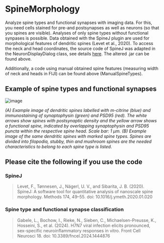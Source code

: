 # SpineMorphology
Analyze spine types and functional synapses with imaging data. For this, you need cells stained for pre-and postsynapses as well as neurons (so that you spines are visible). Analyses of only spine types without functional synpases is possible. 
Data obtained with the SpineJ plugin are used for morphological features of dendritic spines (Levet et al., 2020). To access the neck and head coordinates, the source code of SpineJ was adapted in the NeuronDisplayDialog class, see details [here](https://github.com/LeaMyCode/SpineJ_changes). The altered .jar can be found above.

Additionally, a code using manual obtained spine features (measuring width of neck and heads in FIJI) can be found above (ManualSpineTypes).


## Example of spine types and functional synapses
![image](https://github.com/user-attachments/assets/1b83bec0-b093-4818-a7ac-cc8383578037)

_(A) Example image of dendritic spines labelled with m-citrine (blue) and immunostaining of synaptophysin (green) and PSD95 (red). The white arrows show spines with postsynaptic density and the yellow arrow shows a functional spine, indicated by overlapping synaptophysin and PSD95 puncta within the respective spine head. Scale bar: 1 µm. (B) Example image of the same dendritic spines with marked spine types. Spines are divided into filopodia, stubby, thin and mushroom spines are the needed characteristics to belong to each spine type is listed._

## Please cite the following if you use the code
### SpineJ 
> Levet, F., Tønnesen, J., Nägerl, U. V., and Sibarita, J. B. (2020). SpineJ: A software tool for quantitative analysis of nanoscale spine morphology. Methods 174, 49–55. doi: 10.1016/j.ymeth.2020.01.020
### Spine type and functional synapse classification
> Gabele, L., Bochow, I., Rieke, N., Sieben, C., Michaelsen-Preusse, K., Hosseini, S., et al. (2024). H7N7 viral infection elicits pronounced, sex-specific neuroinflammatory responses in vitro. Front Cell Neurosci 18. doi: 10.3389/fncel.2024.1444876
